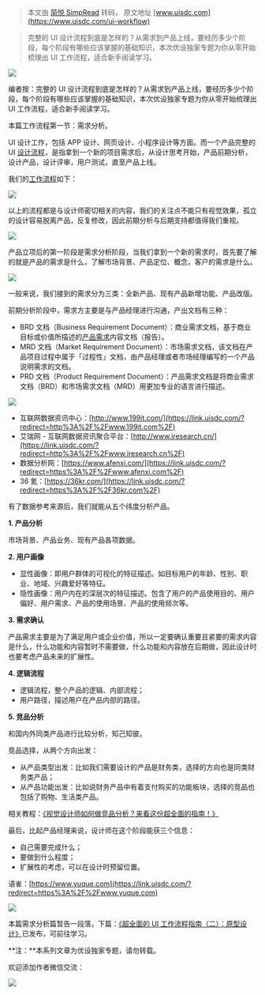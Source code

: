 > 本文由 [简悦 SimpRead](http://ksria.com/simpread/) 转码， 原文地址 [www.uisdc.com](https://www.uisdc.com/ui-workflow)

> 完整的 UI 设计流程到底是怎样的？从需求到产品上线，要经历多少个阶段，每个阶段有哪些应该掌握的基础知识，本次优设独家专题为你从零开始梳理出 UI 工作流程，适合新手阅读学习。

![](https://image.uisdc.com/wp-content/uploads/2019/07/uisdc-banner-201907010-31.jpg)

编者按：完整的 UI 设计流程到底是怎样的？从需求到产品上线，要经历多少个阶段，每个阶段有哪些应该掌握的基础知识，本次优设独家专题为你从零开始梳理出 UI 工作流程，适合新手阅读学习。

本篇工作流程第一节：需求分析。

UI 设计工作，包括 APP 设计、网页设计、小程序设计等方面。而一个产品完整的 UI [设计流程](https://www.uisdc.com/tag/%e8%ae%be%e8%ae%a1%e6%b5%81%e7%a8%8b)，是指拿到一个新的项目需求后，从设计思考开始，产品前期分析，设计产品，设计评审，用户测试，直至产品上线。

我们的[工作流程](https://www.uisdc.com/tag/%e5%b7%a5%e4%bd%9c%e6%b5%81%e7%a8%8b)如下：

![](https://image.uisdc.com/wp-content/uploads/2019/07/uisdc-yq-20190710-1.jpg)

以上的流程都是与设计师密切相关的内容，我们的关注点不能只有视觉效果，孤立的设计容易脱离产品，反复修改，因此前期分析与后期支持都值得我们重视。

![](https://image.uisdc.com/wp-content/uploads/2019/07/uisdc-yq-20190710-2.jpg)

产品立项后的第一阶段是需求分析阶段，当我们拿到一个新的需求时，首先要了解的就是产品的需求是什么，了解市场背景、产品定位、概念，客户的需求是什么。

![](https://image.uisdc.com/wp-content/uploads/2019/07/uisdc-yq-20190710-3.jpg)

一般来说，我们接到的需求分为三类：全新产品、现有产品新增功能、产品改版。

前期分析阶段中，需求方主要是与产品经理进行沟通，产出文档有三种：

*   BRD 文档（Business Requirement Document）：商业需求文档，基于商业目标或价值所描述的[产品需求](https://www.uisdc.com/tag/%e4%ba%a7%e5%93%81%e9%9c%80%e6%b1%82)内容文档（报告）。
*   MRD 文档（Market Requirement Document）：市场需求文档，该文档在产品项目过程中属于「过程性」文档，由产品经理或者市场经理编写的一个产品说明需求的文档。
*   PRD 文档（Product Requirement Document）：产品需求文档是将商业需求文档（BRD）和市场需求文档（MRD）用更加专业的语言进行描述。

![](https://image.uisdc.com/wp-content/uploads/2019/07/uisdc-yq-20190710-4.jpg)

*   互联网数据资讯中心：[http://www.199it.com/](https://link.uisdc.com/?redirect=http%3A%2F%2Fwww.199it.com%2F)
*   艾瑞网 - 互联网数据资讯聚合平台：[http://www.iresearch.cn/](https://link.uisdc.com/?redirect=http%3A%2F%2Fwww.iresearch.cn%2F)
*   数据分析网：[https://www.afenxi.com/](https://link.uisdc.com/?redirect=https%3A%2F%2Fwww.afenxi.com%2F)
*   36 氪：[https://36kr.com/](https://link.uisdc.com/?redirect=https%3A%2F%2F36kr.com%2F)

有了数据参考来源后，我们就能从五个纬度分析产品。

**1. 产品分析**

市场背景、产品业务、现有产品各项数据。

**2. 用户画像**

*   显性画像：即用户群体的可视化的特征描述。如目标用户的年龄、性别、职业、地域、兴趣爱好等特征。
*   隐性画像：用户内在的深层次的特征描述。包含了用户的产品使用目的、用户偏好、用户需求、产品的使用场景、产品的使用频次等。

**3. 需求确认**

产品需求主要是为了满足用户或企业价值，所以一定要确认重要且紧要的需求内容是什么，什么功能和内容暂时不需要做，什么功能和内容放在后期做，因此设计时也要考虑产品未来的扩展性。

**4. 逻辑流程**

*   逻辑流程，整个产品的逻辑、内部流程；
*   用户路径，描述用户在产品内部的路径。

**5. 竞品分析**

和国内外同类产品进行比较分析，知己知彼。

竞品选择，从两个方向出发：

*   从产品类型出发：比如我们需要设计的产品是财务类，选择的方向也是同类财务类产品；
*   从产品功能出发：比如说财务产品中有着支付购买的功能板块，选择的竞品也包括了购物、生活类产品。

相关教程：[《视觉设计师如何做竞品分析？来看这份超全面的指南！》](https://www.uisdc.com/visual-designer-competitive-product-analysis)

最后，比起产品经理来说，设计师在这个阶段能获三个信息：

*   自己需要完成什么；
*   要做到什么程度；
*   扩展性的考虑，可以在设计时预留位置。

语雀：[https://www.yuque.com](https://link.uisdc.com/?redirect=https%3A%2F%2Fwww.yuque.com)

![](https://image.uisdc.com/wp-content/uploads/2019/07/uisdc-yq-20190710-5.jpg)

本篇需求分析篇暂告一段落，下篇：[《超全面的 UI 工作流程指南（二）：原型设计》](https://www.uisdc.com/ui-workflow-2)已发布，可前往学习。

**注：**本系列文章为优设独家专题，请勿转载。

欢迎添加作者微信交流：

![](https://image.uisdc.com/wp-content/uploads/2018/11/uisdc-bc-20181129-1.jpg)